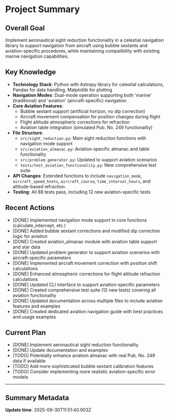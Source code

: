# Project Summary

## Overall Goal
Implement aeronautical sight reduction functionality in a celestial navigation library to support navigation from aircraft using bubble sextants and aviation-specific procedures, while maintaining compatibility with existing marine navigation capabilities.

## Key Knowledge
- **Technology Stack**: Python with Astropy library for celestial calculations, Pandas for data handling, Matplotlib for plotting
- **Navigation Modes**: Dual-mode operation supporting both 'marine' (traditional) and 'aviation' (aircraft-specific) navigation
- **Core Aviation Features**:
  - Bubble sextant support (artificial horizon, no dip correction)
  - Aircraft movement compensation for position changes during flight
  - Flight altitude atmospheric corrections for refraction
  - Aviation table integration (simulated Pub. No. 249 functionality)
- **File Structure**:
  - `src/sight_reduction.py`: Main sight reduction functions with navigation mode support
  - `src/aviation_almanac.py`: Aviation-specific almanac and table functionality
  - `src/problem_generator.py`: Updated to support aviation scenarios
  - `tests/test_aviation_functionality.py`: New comprehensive test suite
- **API Changes**: Extended functions to include `navigation_mode`, `aircraft_speed_knots`, `aircraft_course`, `time_interval_hours`, and altitude-based refraction
- **Testing**: All 88 tests pass, including 12 new aviation-specific tests

## Recent Actions
- [DONE] Implemented navigation mode support in core functions (calculate_intercept, etc.)
- [DONE] Added bubble sextant corrections and modified dip correction logic for aviation
- [DONE] Created aviation_almanac module with aviation table support and star data
- [DONE] Updated problem generator to support aviation scenarios with aircraft-specific parameters
- [DONE] Implemented aircraft movement correction with position shift calculations
- [DONE] Enhanced atmospheric corrections for flight altitude refraction calculations
- [DONE] Updated CLI interface to support aviation-specific parameters
- [DONE] Created comprehensive test suite (12 new tests) covering all aviation functionality
- [DONE] Updated documentation across multiple files to include aviation features and examples
- [DONE] Created dedicated aviation navigation guide with best practices and usage examples

## Current Plan
- [DONE] Implement aeronautical sight reduction functionality
- [DONE] Update documentation and examples
- [TODO] Potentially enhance aviation almanac with real Pub. No. 249 data if available
- [TODO] Add more sophisticated bubble sextant calibration features
- [TODO] Consider implementing more realistic aviation-specific error models

---

## Summary Metadata
**Update time**: 2025-09-30T11:51:40.903Z 
